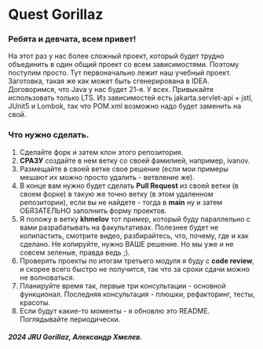 # Quest Gorillaz

### Ребята и девчата, всем привет!

На этот раз у нас более сложный проект, который будет трудно объединить в один общий проект со всем зависимостями.
Поэтому поступим просто. Тут первоначально лежит наш учебный проект.
Заготовка, такая же как может быть сгенерирована в IDEA.
Договоримся, что Java у нас будет 21-я. У всех. Привыкайте использовать только LTS.
Из зависимостей есть jakarta.servlet-api + jstl, JUnit5 и Lombok,
так что POM.xml возможно надо будет заменить на свой.

### Что нужно сделать.

1. Сделайте форк и затем клон этого репозитория.
2. **СРАЗУ** создайте в нем ветку со своей фамилией, например, ivanov.
3. Размещайте в своей ветке свое решение (если мои примеры мешают их можно просто удалить - ветвление же).
4. В конце вам нужно будет сделать **Pull Request** из своей ветки (в своем форке) в такую же точно ветку (в этом удаленном
   репозитории), если вы не найдете - тогда в **main** ну и затем ОБЯЗАТЕЛЬНО заполнить форму проектов. 
5. Я положу в ветку **khmelov** тот пример, который буду параллельно с вами разрабатывать на факультативах. Полезнее будет
   не копипастить, смотрите видео, разбирайтесь, что, почему, где и как сделано. Не копируйте, нужно ВАШЕ решение. Но мы уже и
   не совсем зеленые, правда ведь ;).
6. Проверять проекты по итогам третьего модуля я буду с **code review**, и скорее всего быстро не получится, так что за
   сроки сдачи можно не волноваться.
7. Планируйте время так, первые три консультации - основной функционал. Последняя консультация - плюшки, рефакторинг,
   тесты, красоты.
8. Если будут какие-то моменты - я обновлю это README. Поглядывайте периодически.

#### _2024 JRU Gorillaz, Александр Хмелев._
